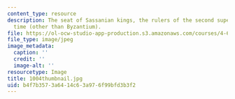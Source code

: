 ```yaml
---
content_type: resource
description: The seat of Sassanian kings, the rulers of the second superpower of the
  time (other than Byzantium).
file: https://ol-ocw-studio-app-production.s3.amazonaws.com/courses/4-614-religious-architecture-and-islamic-cultures-fall-2002/b4f7b3573a6414c63a976f99bfd3b3f2_1004thumbnail.jpg
file_type: image/jpeg
image_metadata:
  caption: ''
  credit: ''
  image-alt: ''
resourcetype: Image
title: 1004thumbnail.jpg
uid: b4f7b357-3a64-14c6-3a97-6f99bfd3b3f2
---
```

